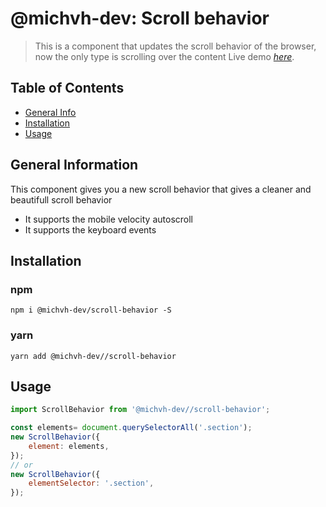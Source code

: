 # @michvh-dev: Scroll behavior
> This is a component that updates the scroll behavior of the browser, now the only type is scrolling over the content
> Live demo [_here_](https://scroll-behavior.michvh.dev/example/).

## Table of Contents
* [General Info](#general-information)
* [Installation](#installation)
* [Usage](#usage)



## General Information
This component gives you a new scroll behavior that gives a cleaner and beautifull scroll behavior
- It supports the mobile velocity autoscroll
- It supports the keyboard events



## Installation
### npm
```
npm i @michvh-dev/scroll-behavior -S
```

### yarn
```
yarn add @michvh-dev//scroll-behavior
```

## Usage

```js
import ScrollBehavior from '@michvh-dev//scroll-behavior';

const elements= document.querySelectorAll('.section');
new ScrollBehavior({
    element: elements,
});
// or 
new ScrollBehavior({
    elementSelector: '.section',
});
```